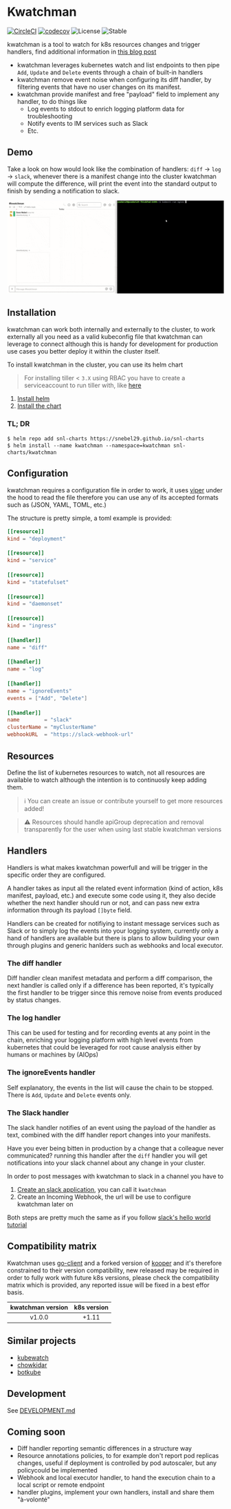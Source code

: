 # Kwatchman

[![CircleCI](https://circleci.com/gh/snebel29/kwatchman.svg?style=svg)](https://circleci.com/gh/snebel29/kwatchman)
[![codecov](https://codecov.io/gh/snebel29/kwatchman/branch/master/graph/badge.svg)](https://codecov.io/gh/snebel29/kwatchman)
![License](https://img.shields.io/github/license/snebel29/kwatchman.svg)
![Stable](https://img.shields.io/github/tag/snebel29/kwatchman.svg)

kwatchman is a tool to watch for k8s resources changes and trigger handlers, find additional information in [this blog post](https://suntzusays.dev/2019/08/10/watch-for-kubernetes-resources-changes-and-trigger-handlers-using-kwatchman/)

 - kwatchman leverages kubernetes watch and list endpoints to then pipe `Add`, `Update` and `Delete` events through a chain of built-in handlers
 - kwatchman remove event noise when configuring its diff handler, by filtering events that have no user changes on its manifest.
 - kwatchman provide manifest and free "payload" field to implement any handler, to do things like
    - Log events to stdout to enrich logging platform data for troubleshooting
    - Notify events to IM services such as Slack
    - Etc.

## Demo
Take a look on how would look like the combination of handlers: `diff` -> `log` -> `slack`, whenever there is a manifest change into the cluster kwatchman will compute the difference, will print the event into the standard output to finish by sending a notification to slack.

  ![](img/demo.gif)

## Installation
kwatchman can work both internally and externally to the cluster, to work externally all you need as a valid kubeconfig file that kwatchman can leverage to connect although this is handy for development for production use cases you better deploy it within the cluster itself.

To install kwatchman in the cluster, you can use its helm chart

> For installing tiller < `3.X` using RBAC you have to create a serviceaccount to run tiller with, like [here](https://github.com/helm/helm/blob/master/docs/rbac.md#tiller-and-role-based-access-control) 

1. [Install helm](https://helm.sh/docs/using_helm/)
2. [Install the chart](https://github.com/snebel29/snl-charts/tree/master/kwatchman)

### TL; DR
```console
$ helm repo add snl-charts https://snebel29.github.io/snl-charts
$ helm install --name kwatchman --namespace=kwatchman snl-charts/kwatchman
```

## Configuration
kwatchman requires a configuration file in order to work, it uses [viper](https://github.com/spf13/viper) under the hood to read the file therefore you can use any of its accepted formats such as (JSON, YAML, TOML, etc.)

The structure is pretty simple, a toml example is provided:

```toml
[[resource]]
kind = "deployment"

[[resource]]
kind = "service"

[[resource]]
kind = "statefulset"

[[resource]]
kind = "daemonset"

[[resource]]
kind = "ingress"

[[handler]]
name = "diff"

[[handler]]
name = "log"

[[handler]]
name = "ignoreEvents"
events = ["Add", "Delete"]

[[handler]]
name        = "slack"
clusterName = "myClusterName"
webhookURL  = "https://slack-webhook-url"
```

## Resources
Define the list of kubernetes resources to watch, not all resources are available to watch although the intention is to continuosly keep adding them.

> :information_source: You can create an issue or contribute yourself to get more resources added!

> :warning: Resources should handle apiGroup deprecation and removal transparently for the user when using last stable kwatchman versions


## Handlers
Handlers is what makes kwatchman powerfull and will be trigger in the specific order they are configured.

A handler takes as input all the related event information (kind of action, k8s manifest, payload, etc.) and execute some code using it, they also decide whether the next handler should run or not, and can pass new extra information through its payload `[]byte` field.

Handlers can be created for notifiying to instant message services such as Slack or to simply log the events into your logging system, currently only a hand of handlers are available but there is plans to allow building your own through plugins and generic hanlders such as webhooks and local executor.

### The diff handler
Diff handler clean manifest metadata and perform a diff comparison, the next handler is called only if a difference has been reported, it's typically the first handler to be trigger since this remove noise from events produced by status changes.

### The log handler
This can be used for testing and for recording events at any point in the chain, enriching your logging platform with high level events from kubernetes that could be leveraged for root cause analysis either by humans or machines by (AIOps)

### The ignoreEvents handler
Self explanatory, the events in the list will cause the chain to be stopped. There is `Add`, `Update` and `Delete` events only.

### The Slack handler
The slack handler notifies of an event using the payload of the handler as text, combined with the diff handler report changes into your manifests.

Have you ever being bitten in production by a change that a colleague never communicated? running this handler after the `diff` handler you will get notifications into your slack channel about any change in your cluster. 

In order to post messages with kwatchman to slack in a channel you have to 

1. [Create an slack application](https://api.slack.com/apps/new), you can call it `kwatchman`
2. Create an Incoming Webhook, the url will be use to configure kwatchman later on

Both steps are pretty much the same as if you follow [slack's hello world tutorial](https://api.slack.com/tutorials/slack-apps-hello-world)

## Compatibility matrix
Kwatchman uses [go-client](https://github.com/kubernetes/client-go) and a forked version of [kooper](https://github.com/snebel29/kooper) and it's therefore constrained to their version compatibility, new released may be required in order to fully work with future k8s versions, please check the compatibility matrix which is provided, any reported issue will be fixed in a best effor basis.

| kwatchman version | k8s version |
|:----------:|:-------------:|
| v1.0.0 |  +1.11 |

## Similar projects

- [kubewatch](https://github.com/bitnami-labs/kubewatch)
- [chowkidar](https://github.com/stakater/Chowkidar)
- [botkube](https://github.com/infracloudio/botkube)

## Development
See [DEVELOPMENT.md](DEVELOPMENT.md)

## Coming soon

- Diff handler reporting semantic differences in a structure way
- Resource annotations policies, to for example don't report pod replicas changes, useful if deployment is controlled by pod autoscaler, but any policycould be implemented
- Webhook and local executor handler, to hand the execution chain to a local script or remote endpoint
- handler plugins, implement your own handlers, install and share them "à-volonté"
